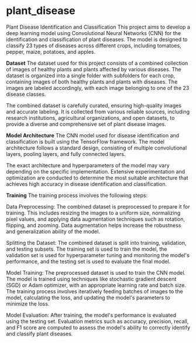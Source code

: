# plant_disease

Plant Disease Identification and Classification
This project aims to develop a deep learning model using Convolutional Neural Networks (CNN) for the identification and classification of plant diseases. The model is designed to classify 23 types of diseases across different crops, including tomatoes, pepper, maize, potatoes, and apples.

**Dataset**
The dataset used for this project consists of a combined collection of images of healthy plants and plants affected by various diseases. The dataset is organized into a single folder with subfolders for each crop, containing images of both healthy plants and plants with diseases. The images are labeled accordingly, with each image belonging to one of the 23 disease classes.

The combined dataset is carefully curated, ensuring high-quality images and accurate labeling. It is collected from various reliable sources, including research institutions, agricultural organizations, and open datasets, to provide a diverse and comprehensive set of plant disease images.

**Model Architecture**
The CNN model used for disease identification and classification is built using the TensorFlow framework. The model architecture follows a standard design, consisting of multiple convolutional layers, pooling layers, and fully connected layers.

The exact architecture and hyperparameters of the model may vary depending on the specific implementation. Extensive experimentation and optimization are conducted to determine the most suitable architecture that achieves high accuracy in disease identification and classification.

**Training**
The training process involves the following steps:

Data Preprocessing: The combined dataset is preprocessed to prepare it for training. This includes resizing the images to a uniform size, normalizing pixel values, and applying data augmentation techniques such as rotation, flipping, and zooming. Data augmentation helps increase the robustness and generalization ability of the model.

Splitting the Dataset: The combined dataset is split into training, validation, and testing subsets. The training set is used to train the model, the validation set is used for hyperparameter tuning and monitoring the model's performance, and the testing set is used to evaluate the final model.

Model Training: The preprocessed dataset is used to train the CNN model. The model is trained using techniques like stochastic gradient descent (SGD) or Adam optimizer, with an appropriate learning rate and batch size. The training process involves iteratively feeding batches of images to the model, calculating the loss, and updating the model's parameters to minimize the loss.

Model Evaluation: After training, the model's performance is evaluated using the testing set. Evaluation metrics such as accuracy, precision, recall, and F1 score are computed to assess the model's ability to correctly identify and classify plant diseases.
